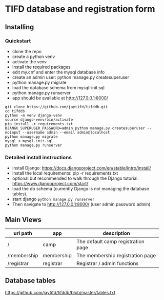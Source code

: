 # TIFD database and registration form

## Installing

### Quickstart

- clone the repo
- create a python venv
- activate the venv
- install the required packages
- edit my.cnf and enter the mysql database info
- create an admin user: python manage.py createsuperuser
- python manage.py migrate
- load the database schema from mysql-init.sql
- python manage.py runserver
- app should be available at http://127.0.0.1:8000/


```
git clone https://github.com/jaytifd/tifddb.git
cd tifddb
python -m venv django-venv
source django-venv/bin/activate
pip install -r requirements.txt
DJANGO_SUPERUSER_PASSWORD=admin python manage.py createsuperuser --noinput --username admin --email admin@localhost
python manage.py migrate
mysql < mysql-init.sql
python manage.py runserver

```

### Detailed install instructions

- install Django: https://docs.djangoproject.com/en/stable/intro/install/
- install the local requirements:  pip -r requirements.txt
- optional but recommended to walk through the Django tutorial: https://www.djangoproject.com/start/
- load the db schema (currently Django is not managing the database tables).
- start django `python manage.py runserver`
- Then navigate to http://127.0.0.1:8000/   (user admin password admin)

## Main Views

| url path     | app     | description |
|--------------|-----------|------------|
| /     | camp       | The default camp registration page
| /membership     | membership      | The membership registration page
| /registrar     | registrar    | Registrar / admin functions

## Database tables
https://github.com/jaytifd/tifddb/blob/master/tables.txt







